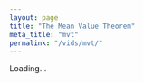 ```yaml
---
layout: page
title: "The Mean Value Theorem"
meta_title: "mvt"
permalink: "/vids/mvt/"
---
```



<html>
<head>
<script>

function setCookie(cname,cvalue,exdays) {
    var d = new Date();
    d.setTime(d.getTime() + (exdays*24*60*60*1000));
    var expires = "expires=" + d.toGMTString();
    document.cookie = cname + "=" + cvalue + ";" + expires + ";path=/";
}

function getCookie(cname) {
    var name = cname + "=";
    var decodedCookie = decodeURIComponent(document.cookie);
    var ca = decodedCookie.split(';');
    for(var i = 0; i < ca.length; i++) {
        var c = ca[i];
        while (c.charAt(0) == ' ') {
            c = c.substring(1);
        }
        if (c.indexOf(name) == 0) {
            return c.substring(name.length, c.length);
        }
    }
    return "";
}

function checkCookie() {
    var vidchoice=getCookie("mvt");
    if (vidchoice==1){window.location.href = "https://ximera.osu.edu/calcvids2019/in/c/mvt";}
    else if (vidchoice==2){window.location.href = "https://ximera.osu.edu/calcvids2019/in/o/mvt";}
    else if (vidchoice==3){window.location.href = "https://ximera.osu.edu/calcvids2019/in/v/mvt";}
    else if (vidchoice==4){window.location.href = "https://ximera.osu.edu/calcvids2019/nin/c/mvt";}
    else if (vidchoice==5){window.location.href = "https://ximera.osu.edu/calcvids2019/nin/o/mvt";}
    else if (vidchoice==6){window.location.href = "https://ximera.osu.edu/calcvids2019/nin/v/mvt";}
    else {
      var forwardchoice=Math.random();
      if (forwardchoice <= (1/6) ){
        setCookie("mvt", 1, 365);
        checkCookie();
        }
      else if (forwardchoice <= (2/6) ){
        setCookie("mvt", 2, 365);
        checkCookie();
        }
      else if (forwardchoice <= (3/6) ){
        setCookie("mvt", 3, 365);
        checkCookie();
        }
        else if (forwardchoice <= (4/6) ){
          setCookie("mvt", 4, 365);
          checkCookie();
          }
          else if (forwardchoice <= (5/6) ){
            setCookie("mvt", 5, 365);
            checkCookie();
            }
      else {
        setCookie("mvt", 6, 365);
        checkCookie();
        }
      }
}



</script>
</head>
<body onload="checkCookie()">
Loading...
</body>
</html>
